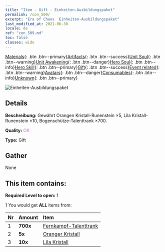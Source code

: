 ```yaml
---
title: "Item - Gift - Einheiten-Ausbildungspaket"
permalink: /con_509/
excerpt: "Era of Chaos  Einheiten-Ausbildungspaket"
last_modified_at: 2021-06-30
locale: de
ref: "con_509.md"
toc: false
classes: wide
---
```

 [Materials](/ItemsDE/){: .btn .btn--primary}[Artifacts](/ItemsDE/Artifacts/){: .btn .btn--success}[Unit Soul](/ItemsDE/UnitSoul/){: .btn .btn--warning}[Unit Awakening](/ItemsDE/UnitAwakening/){: .btn .btn--danger}[Hero Soul](/ItemsDE/HeroSoul/){: .btn .btn--info}[Hero Skill](/ItemsDE/HeroSkill/){: .btn .btn--primary}[Gift](/ItemsDE/Gift/){: .btn .btn--success}[Event related](/ItemsDE/Events/){: .btn .btn--warning}[Avatars](/ItemsDE/Avatars/){: .btn .btn--danger}[Consumables](/ItemsDE/Consumables/){: .btn .btn--info}[Unknown](/ItemsDE/Unknown/){: .btn .btn--primary}

 ![Einheiten-Ausbildungspaket](/images/t/i_907128.png)

## Details
 **Beschreibung:** Gewährt Orangen Kristall-Runenstein ×5, Lila Kristall-Runenstein ×10, Bogenschütze-Talenttrank ×700.

 **Quality:** <span style="color: #DA70D6">OK</span>

 **Type:** Gift

## Gather

  None

## This item contains:

 **Required Level to open:** 1

 1 You would get **ALL** items  from:

  | Nr | Amount |     Item    |
  |:---|:-------|:------------|
  | 1 |  **700x** | [Fernkampf-Talenttrank](/ItemsDE/con_789/) |  | 
  | 2 |  **5x** | [Oranger Kristall](/ItemsDE/con_730/) |  | 
  | 3 |  **10x** | [Lila Kristall](/ItemsDE/con_720/) |  | 
